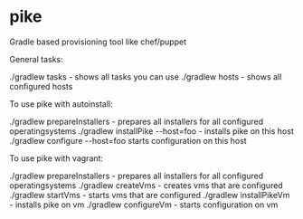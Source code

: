 pike
====

Gradle based provisioning tool like chef/puppet

General tasks:

./gradlew tasks - shows all tasks you can use 
./gradlew hosts - shows all configured hosts

To use pike with autoinstall:

./gradlew prepareInstallers - prepares all installers for all configured operatingsystems
./gradlew installPike --host=foo - installs pike on this host
./gradlew configure --host=foo starts configuration on this host

To use pike with vagrant: 

./gradlew prepareInstallers - prepares all installers for all configured operatingsystems
./gradlew createVms - creates vms that are configured
./gradlew startVms - starts vms that are configured
./gradlew installPikeVm - installs pike on vm
./gradlew configureVm - starts configuration on vm
